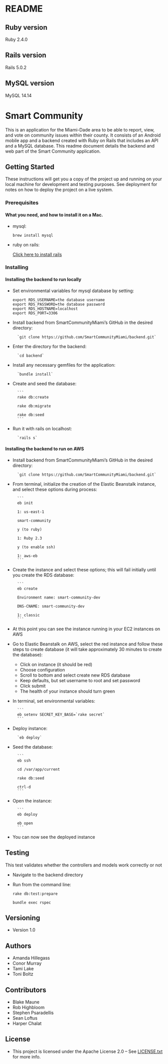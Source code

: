 # README

## Ruby version
 Ruby 2.4.0

## Rails version
 Rails 5.0.2

## MySQL version
 MySQL 14.14

# Smart Community
This is an application for the Miami-Dade area to be able to report, view, and vote on community issues within their county. It consists of an Android mobile app and a backend created with Ruby on Rails that includes an API and a MySQL database. This readme document details the backend and web part of the Smart Community application.

## Getting Started
These instructions will get you a copy of the project up and running on your local machine for development and testing purposes. See deployment for notes on how to deploy the project on a live system.

### Prerequisites
#### What you need, and how to install it on a Mac.

* mysql:

	`brew install mysql`

* ruby on rails:

	[Click here to install rails](http://installrails.com)

### Installing
#### Installing the backend to run locally
* Set environmental variables for mysql database by setting:

	```
    export RDS_USERNAME=the database username
    export RDS_PASSWORD=the database password
    export RDS_HOSTNAME=localhost
	export RDS_PORT=3306
	```

* Install backend from SmartCommunityMiami’s GitHub in the desired directory:

		`git clone https://github.com/SmartCommunityMiami/backend.git`

* Enter the directory for the backend:

		`cd backend`

* Install any necessary gemfiles for the application:

		`bundle install`
	
* Create and seed the database:

		```
		rake db:create

		rake db:migrate

		rake db:seed
		```

* Run it with rails on localhost:

		`rails s`

#### Installing the backend to run on AWS
* Install backend from SmartCommunityMiami’s GitHub in the desired directory:

		`git clone https://github.com/SmartCommunityMiami/backend.git`

* From terminal, initialize the creation of the Elastic Beanstalk instance, and select these options during process:

		```
		eb init

		1: us-east-1

		smart-community

		y (to ruby)

		1: Ruby 2.3

		y (to enable ssh)

		1: aws-eb
		```

* Create the instance and select these options; this will fail initially until you create the RDS database:

		```
		eb create

		Environment name: smart-community-dev

		DNS-CNAME: smart-community-dev

		1: classic
		```

* At this point you can see the instance running in your EC2 instances on AWS

* Go to Elastic Beanstalk on AWS, select the red instance and follow these steps to create database (it will take approximately 30 minutes to create the database):

	* Click on instance (it should be red)
	* Choose configuration 
	* Scroll to bottom and select create new RDS database
	* Keep defaults, but set username to root and set password
    * Click submit
	* The health of your instance should turn green

* In terminal, set environmental variables:

		```	
		eb setenv SECRET_KEY_BASE=`rake secret`
		```
* Deploy instance:

		`eb deploy`

* Seed the database:

		```
		eb ssh

		cd /var/app/current

		rake db:seed

		ctrl-d
		```

* Open the instance:

		```
		eb deploy

		eb open
		```

* You can now see the deployed instance 

## Testing
This test validates whether the controllers and models work correctly or not

* Navigate to the backend directory

* Run from the command line: 
	```
	rake db:test:prepare

	bundle exec rspec
	```

## Versioning
* Version 1.0

## Authors
* Amanda Hillegass
* Conor Murray
* Tami Lake
* Toni Boltz
	
## Contributors
* Blake Maune
* Rob Highbloom
* Stephen Psaradellis
* Sean Loftus
* Harper Chalat
	
## License
* This project is licensed under the Apache License 2.0 – See [LICENSE.txt](https://github.com/SmartCommunityMiami/backend/blob/master/LICENSE.txt) for more info.

